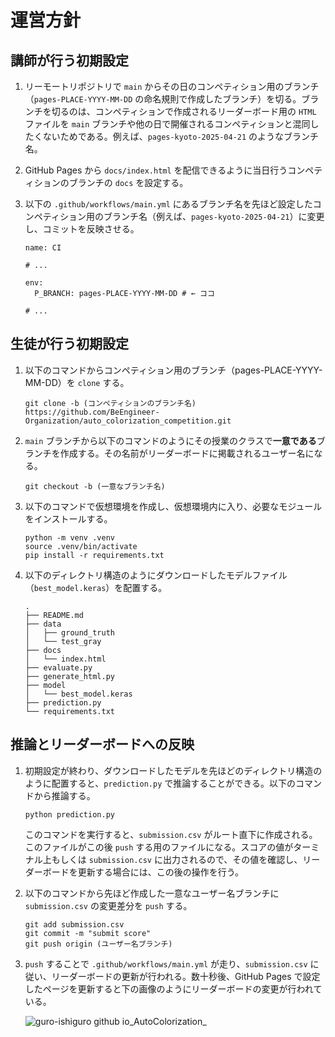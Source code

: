 # 運営方針

## 講師が行う初期設定

1. リーモートリポジトリで `main` からその日のコンペティション用のブランチ（`pages-PLACE-YYYY-MM-DD` の命名規則で作成したブランチ）を切る。ブランチを切るのは、コンペティションで作成されるリーダーボード用の `HTML` ファイルを `main` ブランチや他の日で開催されるコンペティションと混同したくないためである。例えば、`pages-kyoto-2025-04-21` のようなブランチ名。
2. GitHub Pages から `docs/index.html` を配信できるように当日行うコンペティションのブランチの `docs` を設定する。

3. 以下の `.github/workflows/main.yml` にあるブランチ名を先ほど設定したコンペティション用のブランチ名（例えば、`pages-kyoto-2025-04-21`）に変更し、コミットを反映させる。

   ```
   name: CI

   # ...

   env:
     P_BRANCH: pages-PLACE-YYYY-MM-DD # ← ココ

   # ...
   ```

## 生徒が行う初期設定

1. 以下のコマンドからコンペティション用のブランチ（pages-PLACE-YYYY-MM-DD）を `clone` する。

   ```
   git clone -b (コンペティションのブランチ名) https://github.com/BeEngineer-Organization/auto_colorization_competition.git
   ```

2. `main` ブランチから以下のコマンドのようにその授業のクラスで**一意である**ブランチを作成する。その名前がリーダーボードに掲載されるユーザー名になる。

   ```
   git checkout -b (一意なブランチ名)
   ```

3. 以下のコマンドで仮想環境を作成し、仮想環境内に入り、必要なモジュールをインストールする。

   ```
   python -m venv .venv
   source .venv/bin/activate
   pip install -r requirements.txt
   ```

4. 以下のディレクトリ構造のようにダウンロードしたモデルファイル（`best_model.keras`）を配置する。

   ```
   .
   ├── README.md
   ├── data
   │   ├── ground_truth
   │   └── test_gray
   ├── docs
   │   └── index.html
   ├── evaluate.py
   ├── generate_html.py
   ├── model
   │   └── best_model.keras
   ├── prediction.py
   └── requirements.txt
   ```

## 推論とリーダーボードへの反映

1. 初期設定が終わり、ダウンロードしたモデルを先ほどのディレクトリ構造のように配置すると、`prediction.py` で推論することができる。以下のコマンドから推論する。

   ```
   python prediction.py
   ```

   このコマンドを実行すると、`submission.csv` がルート直下に作成される。このファイルがこの後 `push` する用のファイルになる。スコアの値がターミナル上もしくは `submission.csv` に出力されるので、その値を確認し、リーダーボードを更新する場合には、この後の操作を行う。

2. 以下のコマンドから先ほど作成した一意なユーザー名ブランチに `submission.csv` の変更差分を `push` する。

   ```
   git add submission.csv
   git commit -m "submit score"
   git push origin (ユーザー名ブランチ)
   ```

3. `push` することで `.github/workflows/main.yml` が走り、`submission.csv` に従い、リーダーボードの更新が行われる。数十秒後、GitHub Pages で設定したページを更新すると下の画像のようにリーダーボードの変更が行われている。

   ![guro-ishiguro github io_AutoColorization_](https://github.com/user-attachments/assets/b8bc81dd-5385-4fa5-b8d8-fe1df3411c79)
